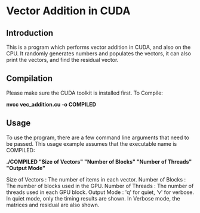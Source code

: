 # Vector Addition in CUDA

## Introduction
This is a program which performs vector addition in CUDA, and also on the CPU.
It randomly generates numbers and populates the vectors, it can also print the
vectors, and find the residual vector.

## Compilation
Please make sure the CUDA toolkit is installed first. To Compile:

**nvcc vec_addition.cu -o COMPILED**

## Usage
To use the program, there are a few command line arguments that need to be passed.
This usage example assumes that the executable name is COMPILED:

**./COMPILED "Size of Vectors" "Number of Blocks" "Number of Threads" "Output Mode"**

Size of Vectors   :     The number of items in each vector.
Number of Blocks  :     The number of blocks used in the GPU.
Number of Threads :     The number of threads used in each GPU block.
Output Mode       :     'q' for quiet, 'v' for verbose.
                        In quiet mode, only the timing results are shown.
                        In Verbose mode, the matrices and residual are also shown.
